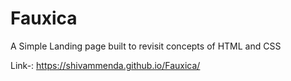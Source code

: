 # Fauxica
A Simple Landing page built to revisit concepts of HTML and CSS

Link-: https://shivammenda.github.io/Fauxica/

